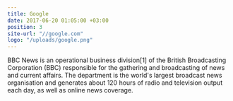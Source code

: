 ```yaml
---
title: Google
date: 2017-06-20 01:05:00 +03:00
position: 3
site-url: "//google.com"
logo: "/uploads/google.png"
---
```


BBC News is an operational business division[1] of the British Broadcasting Corporation (BBC) responsible for the gathering and broadcasting of news and current affairs. The department is the world's largest broadcast news organisation and generates about 120 hours of radio and television output each day, as well as online news coverage.